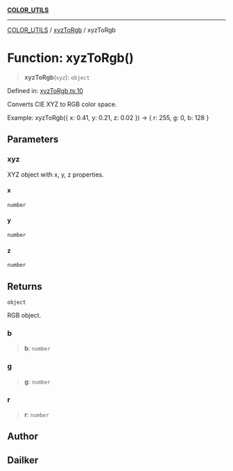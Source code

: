 [**COLOR_UTILS**](../../README.md)

***

[COLOR_UTILS](../../README.md) / [xyzToRgb](../README.md) / xyzToRgb

# Function: xyzToRgb()

> **xyzToRgb**(`xyz`): `object`

Defined in: [xyzToRgb.ts:10](https://github.com/dailker/everyutil/blob/0531b9744e97cf76b2fb0fb9c6a72c61ec9e2b23/src/color/xyzToRgb.ts#L10)

Converts CIE XYZ to RGB color space.

Example: xyzToRgb({ x: 0.41, y: 0.21, z: 0.02 }) → { r: 255, g: 0, b: 128 }

## Parameters

### xyz

XYZ object with x, y, z properties.

#### x

`number`

#### y

`number`

#### z

`number`

## Returns

`object`

RGB object.

### b

> **b**: `number`

### g

> **g**: `number`

### r

> **r**: `number`

## Author

## Dailker
